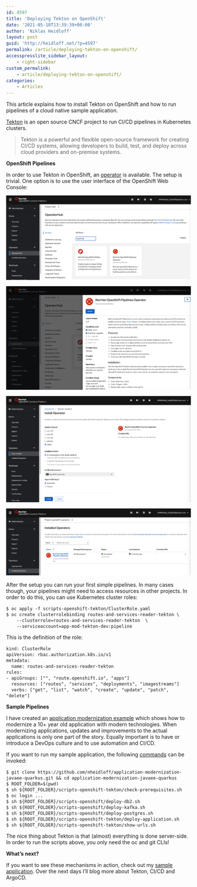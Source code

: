 ```yaml
---
id: 4597
title: 'Deploying Tekton on OpenShift'
date: '2021-05-10T13:39:39+00:00'
author: 'Niklas Heidloff'
layout: post
guid: 'http://heidloff.net/?p=4597'
permalink: /article/deploying-tekton-on-openshift/
accesspresslite_sidebar_layout:
    - right-sidebar
custom_permalink:
    - article/deploying-tekton-on-openshift/
categories:
    - Articles
---
```


This article explains how to install Tekton on OpenShift and how to run pipelines of a cloud native sample application.

[Tekton](https://tekton.dev/) is an open source CNCF project to run CI/CD pipelines in Kubernetes clusters.

> Tekton is a powerful and flexible open-source framework for creating CI/CD systems, allowing developers to build, test, and deploy across cloud providers and on-premise systems.

**OpenShift Pipelines**

In order to use Tekton in OpenShift, an [operator](https://www.openshift.com/learn/topics/ci-cd) is available. The setup is trivial. One option is to use the user interface of the OpenShift Web Console:

![image](/assets/img/2021/05/deploy-tekton-1.png)

![image](/assets/img/2021/05/deploy-tekton-2.png)

![image](/assets/img/2021/05/deploy-tekton-3.png)

![image](/assets/img/2021/05/deploy-tekton-4.png)

After the setup you can run your first simple pipelines. In many cases though, your pipelines might need to access resources in other projects. In order to do this, you can use Kubernetes cluster roles:

```
$ oc apply -f scripts-openshift-tekton/ClusterRole.yaml
$ oc create clusterrolebinding routes-and-services-reader-tekton \
    --clusterrole=routes-and-services-reader-tekton  \
    --serviceaccount=app-mod-tekton-dev:pipeline
```

This is the definition of the role:

```
kind: ClusterRole
apiVersion: rbac.authorization.k8s.io/v1
metadata:
  name: routes-and-services-reader-tekton
rules:
- apiGroups: ["", "route.openshift.io", "apps"]
  resources: ["routes", "services", "deployments", "imagestreams"]
  verbs: ["get", "list", "watch", "create", "update", "patch", "delete"]
```

**Sample Pipelines**

I have created an [application modernization example](https://github.com/IBM/application-modernization-javaee-quarkus) which shows how to modernize a 10+ year old application with modern technologies. When modernizing applications, updates and improvements to the actual applications is only one part of the story. Equally important is to have or introduce a DevOps culture and to use automation and CI/CD.

If you want to run my sample application, the following [commands](https://github.com/IBM/application-modernization-javaee-quarkus#deployment-to-openshift-on-ibm-cloud-with-tekton) can be invoked:

```
$ git clone https://github.com/nheidloff/application-modernization-javaee-quarkus.git && cd application-modernization-javaee-quarkus
$ ROOT_FOLDER=$(pwd)
$ sh ${ROOT_FOLDER}/scripts-openshift-tekton/check-prerequisites.sh
$ oc login ...
$ sh ${ROOT_FOLDER}/scripts-openshift/deploy-db2.sh
$ sh ${ROOT_FOLDER}/scripts-openshift/deploy-kafka.sh
$ sh ${ROOT_FOLDER}/scripts-openshift/deploy-postgres.sh
$ sh ${ROOT_FOLDER}/scripts-openshift-tekton/deploy-application.sh
$ sh ${ROOT_FOLDER}/scripts-openshift-tekton/show-urls.sh
```

The nice thing about Tekton is that (almost) everything is done server-side. In order to run the scripts above, you only need the oc and git CLIs!

**What’s next?**

If you want to see these mechanisms in action, check out my [sample application](https://github.com/IBM/application-modernization-javaee-quarkus). Over the next days I’ll blog more about Tekton, CI/CD and ArgoCD.